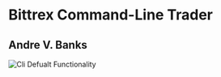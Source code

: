 # Bittrex Command-Line Trader
## Andre V. Banks

![Cli Defualt Functionality](https://media.giphy.com/media/l0EoBilWm7mOSksta/giphy.gif)



